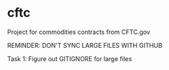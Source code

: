 # cftc
Project for commodities contracts from CFTC.gov

REMINDER:  DON'T SYNC LARGE FILES WITH GITHUB

Task 1:  Figure out GITIGNORE for large files

